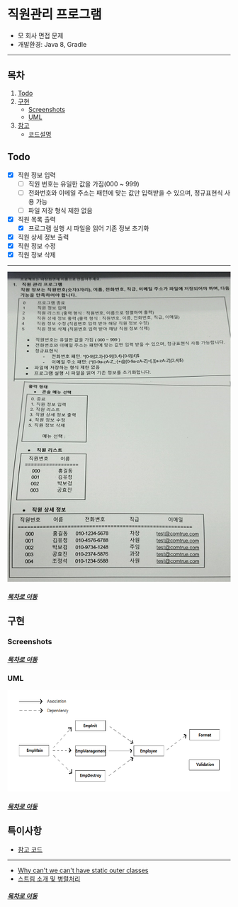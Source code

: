 직원관리 프로그램
=====
* 모 회사 면접 문제
* 개발환경: Java 8, Gradle
- - -
## 목차
1. [Todo](#Todo)
2. [구현](#구현)
	* [Screenshots](#Screenshots)
	* [UML](#UML)
3. [참고](#참고)
	* [코드설명](docs/review_v1.md)

## Todo

- [x] 직원 정보 입력
	- [ ] 직원 번호는 유일한 값을 가짐(000 ~ 999)
	- [ ] 전화번호와 이메일 주소는 패턴에 맞는 값만 입력받을 수 있으며, 정규표현식 사용 가능
	- [ ] 파일 저장 형식 제한 없음
- [x] 직원 목록 출력
	- [x] 프로그램 실행 시 파일을 읽어 기존 정보 초기화
- [x] 직원 상세 정보 출력
- [x] 직원 정보 수정
- [x] 직원 정보 삭제

- - -
<img src="./img/comtrue.png" width="600" height="700"></br>

##### [목차로 이동](#목차)

## 구현

### Screenshots


##### [목차로 이동](#목차)

### UML
<img src="img/class_diagram.png" width="650" height="230"></br>

##### [목차로 이동](#목차)

## 특이사항
* [참고 코드](https://github.com/jeon7/employee_management)
- - -
* [Why can't we can't have static outer classes](https://stackoverflow.com/questions/18036458/why-cant-we-have-static-outer-classes)
* [스트림 소개 및 병렬처리](https://sas-study.tistory.com/237)

##### [목차로 이동](#목차)
